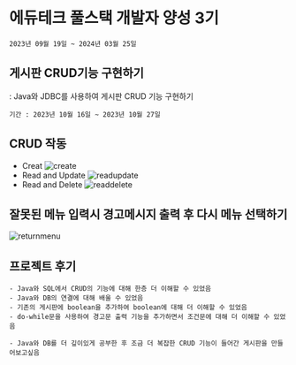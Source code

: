 # 에듀테크 풀스택 개발자 양성 3기
```
2023년 09월 19일 ~ 2024년 03월 25일
```
## 게시판 CRUD기능 구현하기

: Java와 JDBC를 사용하여 게시판 CRUD 기능 구현하기
```
기간 : 2023년 10월 16일 ~ 2023년 10월 27일
```
## CRUD 작동
- Creat
![create](https://github.com/raknrak/java_make_board/assets/140072536/85a6a0eb-cafb-4b94-af54-8ec8e109be1b)
- Read and Update
![readupdate](https://github.com/raknrak/java_make_board/assets/140072536/d7bbaa23-7044-4653-aaf8-c1c095697a18)
- Read and Delete
![readdelete](https://github.com/raknrak/java_make_board/assets/140072536/52e7fce4-8ad2-49c0-a396-d5c8c8e24f28)



## 잘못된 메뉴 입력시 경고메시지 출력 후 다시 메뉴 선택하기
![returnmenu](https://github.com/raknrak/java_make_board/assets/140072536/19f4e595-1d63-4988-9903-ef36213a7039)




## 프로젝트 후기
```
- Java와 SQL에서 CRUD의 기능에 대해 한층 더 이해할 수 있었음
- Java와 DB의 연결에 대해 배울 수 있었음
- 기존의 게시판에 boolean을 추가하여 boolean에 대해 더 이해할 수 있었음
- do-while문을 사용하여 경고문 출력 기능을 추가하면서 조건문에 대해 더 이해할 수 있었음
```
```
- Java와 DB를 더 깊이있게 공부한 후 조금 더 복잡한 CRUD 기능이 들어간 게시판을 만들어보고싶음
```
